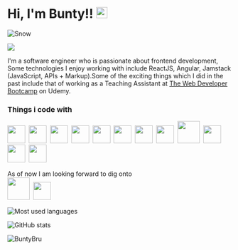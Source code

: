 <h1>Hi, I'm Bunty!! <img src="https://media.giphy.com/media/hvRJCLFzcasrR4ia7z/giphy.gif" width="25px"></h1>

![Snow](https://lh3.googleusercontent.com/-RSlXhRANFWs/YAaFhs58NUI/AAAAAAAANIY/NvLiCx2byPALODy_ouLi8mhUBr0oDG-IACK8BGAsYHg/s0/2021-01-18.jpg)

<p align="left">
    <a  target="_blank" href="https://www.linkedin.com/in/divyanshu-kr-dubey/">
        <img src="https://img.shields.io/badge/%20-Divyanshu Kumar-black?color=14171A&labelColor=0e76a8&logo=linkedin&logoColor=ffffff" />
    </a>
</p>

I'm a software engineer who is passionate about frontend development, Some technologies I enjoy working with include ReactJS, Angular, Jamstack (JavaScript, APIs + Markup).Some of the exciting things which I did in the past include that of working as a Teaching Assistant at <a href='https://www.udemy.com/course/the-web-developer-bootcamp/'>The Web Developer Bootcamp</a> on Udemy.

<h3>Things i code with</h3>

<!-- in your body -->
<i class="devicon-react-original colored"></i>
<span><img src="https://cdn.jsdelivr.net/gh/devicons/devicon@latest/icons/html5/html5-plain.svg" width="40px"></span>&nbsp;
<span><img src="https://cdn.jsdelivr.net/gh/devicons/devicon@latest/icons/css3/css3-plain.svg" width="40px"></span>&nbsp;
<span><img src="https://cdn.jsdelivr.net/gh/devicons/devicon@latest/icons/javascript/javascript-original.svg" width="40px"></span>&nbsp;
<span><img src="https://cdn.jsdelivr.net/gh/devicons/devicon@latest/icons/typescript/typescript-plain.svg" width="40px"></span>&nbsp;
<span><img src="https://cdn.jsdelivr.net/gh/devicons/devicon@latest/icons/angularjs/angularjs-plain.svg" width="40px"></span>&nbsp;
<span><img src="https://cdn.jsdelivr.net/gh/devicons/devicon@v2.12.0/icons/react/react-original-wordmark.svg" width="40px"></span>&nbsp;
<span><img src="https://cdn.jsdelivr.net/gh/devicons/devicon@v2.12.0/icons/redux/redux-original.svg" width="40px"></span>&nbsp;
<span><img src="https://cdn.jsdelivr.net/gh/devicons/devicon@v2.12.0/icons/tailwindcss/tailwindcss-plain.svg" width="40px"></span>&nbsp;
<span><img src="https://cdn.jsdelivr.net/gh/devicons/devicon/icons/npm/npm-original-wordmark.svg" width="50px"></span>&nbsp;
<span><img src="https://cdn.jsdelivr.net/gh/devicons/devicon/icons/yarn/yarn-original.svg" width="40px"></span>&nbsp;
<span><img src="https://cdn.jsdelivr.net/gh/devicons/devicon/icons/webpack/webpack-original.svg" width="40px"></span>&nbsp;
<span><img src="https://cdn.jsdelivr.net/gh/devicons/devicon/icons/babel/babel-original.svg" width="40px"></span>&nbsp;






As of now I am looking forward to dig onto<br>
<span><img src="https://cdn.jsdelivr.net/gh/devicons/devicon@latest/icons/graphql/graphql-plain-wordmark.svg" width="50px"></span>&nbsp;
<span><img src="https://cdn.jsdelivr.net/gh/devicons/devicon@latest/icons/flutter/flutter-plain.svg" width="40px"></span>&nbsp;

<p align="left"><img src="https://github-readme-stats.vercel.app/api/top-langs/?username=BuntyBru&layout=compact&hide=makefile&theme=prussian" alt="Most used languages" /></p>

<p align="left"><img src="https://github-readme-stats.vercel.app/api?username=BuntyBru&show_icons=true&hide=issues,contribs&count_private=true&theme=prussian" alt="GitHub stats" /></p>

<p align="left"><img src="https://github-readme-streak-stats.herokuapp.com/?user=BuntyBru&theme=prussian" alt="BuntyBru" /></p>
